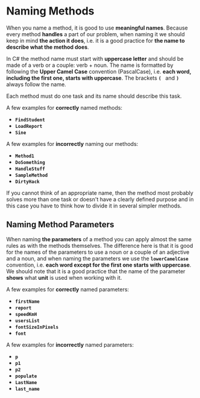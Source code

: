 # Naming Methods

When you name a method, it is good to use **meaningful names**. Because every method **handles** a part of our problem, when naming it we should keep in mind **the action it does**, i.e. it is a good practice for **the name to describe what the method does**.

In C# the method name must start with **uppercase letter** and should be made of a verb or a couple: verb + noun. The name is formatted by following the **Upper Camel Case** convention (PascalCase), i.e. **each word, including the first one, starts with uppercase**.  The brackets **`( `** and **`)`** always follow the name. 

Each method must do one task and its name should describe this task. 

A few examples for **correctly** named methods:
  * **`FindStudent`**
  * **`LoadReport`**
  * **`Sine`**

A few examples for **incorrectly** naming our methods:
  * **`Method1`**
  * **`DoSomething`**
  * **`HandleStuff`**
  * **`SampleMethod`**
  * **`DirtyHack`**

If you cannot think of an appropriate name, then the method most probably solves more than one task or doesn't have a clearly defined purpose and in this case you have to think how to divide it in several simpler methods.

## Naming Method Parameters 

When naming **the parameters** of a method you can apply almost the same rules as with the methods themselves. The difference here is that it is good for the names of the parameters to use a noun or a couple of an adjective and a noun, and when naming the parameters we use the **`lowerCamelCase`** convention, i.e. **each word except for the first one starts with uppercase**. We should note that it is a good practice that the name of the parameter **shows** what **unit** is used when working with it.

A few examples for **correctly** named parameters:
* **`firstName`**
*	**`report`**
*	**`speedKmH`**
*	**`usersList`**
*	**`fontSizeInPixels`**
*	**`font`**

A few examples for **incorrectly** named parameters:
*	**`p`**
*	**`p1`**
*	**`p2`**
* **`populate`**
* **`LastName`**
* **`last_name`**

